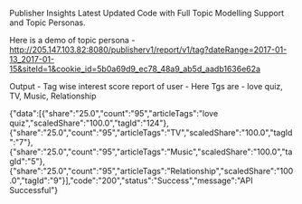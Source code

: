 Publisher Insights Latest Updated Code with Full Topic Modelling Support and Topic Personas.

Here is a demo of topic persona - 
http://205.147.103.82:8080/publisherv1/report/v1/tag?dateRange=2017-01-13_2017-01-15&siteId=1&cookie_id=5b0a69d9_ec78_48a9_ab5d_aadb1636e62a

Output - Tag wise interest score report of user - Here Tgs are - love quiz, TV, Music, Relationship

{"data":[{"share":"25.0","count":"95","articleTags":"love quiz","scaledShare":"100.0","tagId":"124"},{"share":"25.0","count":"95","articleTags":"TV","scaledShare":"100.0","tagId":"7"},{"share":"25.0","count":"95","articleTags":"Music","scaledShare":"100.0","tagId":"5"},{"share":"25.0","count":"95","articleTags":"Relationship","scaledShare":"100.0","tagId":"9"}],"code":"200","status":"Success","message":"API Successful"}
